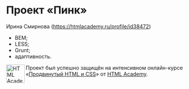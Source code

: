 # Проект «Пинк»

Ирина Смирнова (https://htmlacademy.ru/profile/id38472)

* BEM;
* LESS;
* Grunt;
* адаптивность.

<a href="https://htmlacademy.ru/advanced_intensive"><img align="left" width="50" height="50" title="HTML Academy" src="https://htmlacademy.ru/static/img/logo-github.svg"></a>

Проект был успешно защищён на интенсивном онлайн-курсе «[Продвинутый HTML и CSS](https://htmlacademy.ru/advanced_intensive)» от [HTML Academy](https://htmlacademy.ru).
